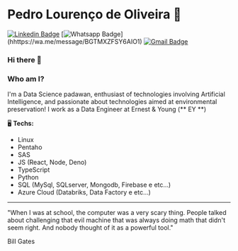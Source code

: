 # Pedro Lourenço de Oliveira 🎲

  [![Linkedin Badge](https://img.shields.io/badge/-LinkedIn-blue?style=flat-square&logo=Linkedin&logoColor=white&link=https://www.linkedin.com/in/kaio-ribeiro-310123150/)](https://www.linkedin.com/in/pedrolourencodeoliveira)
  [![Whatsapp Badge](https://img.shields.io/badge/-Whatsapp-4CA143?style=flat-square&labelColor=4CA143&logo=whatsapp&logoColor=white&link=https://api.whatsapp.com/send?phone=5562991780038&text=Oi,%20Tudo%20bem?)](hhttps://wa.me/message/BGTMXZFSY6AIO1)
  [![Gmail Badge](https://img.shields.io/badge/-Gmail-c14438?style=flat-square&logo=Gmail&logoColor=white&link=mailto:kaio.rocharibeiro@gmail.com)](mailto:dev.pedrolourenco@gmail.com)


### Hi there 👋


### Who am I?

I'm a Data Science padawan, enthusiast of technologies involving Artificial Intelligence, and passionate about technologies aimed at environmental preservation!
I work as a Data Engineer at Ernest & Young (** EY **)

🖥️ **Techs:** 
- Linux
- Pentaho
- SAS
- JS (React, Node, Deno)
- TypeScript
- Python
- SQL (MySql, SQLserver, Mongodb, Firebase e etc...)
- Azure Cloud (Databriks, Data Factory e etc...)



----


>
"When I was at school, the computer was a very scary thing. People talked about challenging that evil machine that was always doing math that didn't seem right. And nobody thought of it as a powerful tool."

Bill Gates
>
